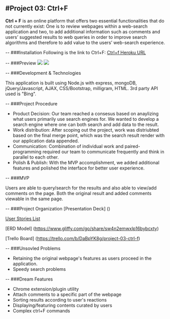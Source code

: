 #Project 03: Ctrl+F
---
**Ctrl + F** is an online platform that offers two essential functionalities that do not currently exist: One is to review webpages within a web-search application and two, to add additional information such as comments and users’ suggested results to web queries in order to improve search algorithms and therefore to add value to the users’ web-search experience. 

--
###Installation
Following is the link to Ctrl+F:
[Ctrl+f Heroku URL](https://arcane-hollows-97544.herokuapp.com/)

--
###Preview
![](images/home.png)
![](images/show.png)

--
###Development & Technologies

This application is built using Node.js with express, mongoDB, jQuery/Javascript, AJAX, CSS/Bootstrap, milligram, HTML. 3rd party API used is "Bing".

--
###Project Procedure
- Product Decision: Our team reached a consesus based on anaylizing what users primarily use search engines for. We wanted to develop a search engine where one can both search and add data to the result.
- Work distribution: After scoping out the project, work was distriubted based on the final merge point, which was the search result render with our application data appended. 
- Communication: Combination of individual work and paired-programming required our team to communicate frequently and think in parallel to each other.
- Polish & Publish: With the MVP accomplishment, we added additional features and polished the interface for better user experience.

--
###MVP

Users are able to query/search for the results and also able to view/add comments on the page. Both the original result and added comments viewable in the same page.

--
###Project Organization
[Presentation Deck] () 

[User Stories List](https://onedrive.live.com/view.aspx?resid=9ED0BDE3A110F6D7!128&ithint=file%2cxlsx&app=Excel&authkey=!AI2UPK9WIDdOW7Y)

[ERD Model] (https://www.gliffy.com/go/share/sw4n2emwxlp16bybcxty)

[Trello Board] (https://trello.com/b/DaBpYK8g/project-03-ctrl-f)

--
###Unsovled Problems

- Retaining the original webpage's features as users proceed in the application.
- Speedy search problems

--
###Dream Features
- Chrome extension/plugin utility
- Attach comments to a specific part of the webpage
- Sorting results according to user's reactions
- Displaying/featuring contents curated by users
- Complex ctrl+F commands





